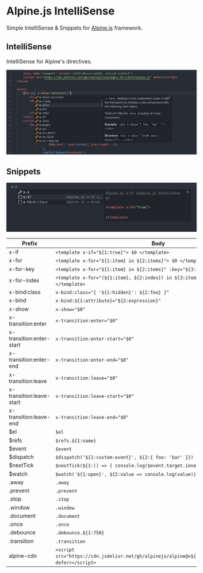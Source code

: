 # Alpine.js IntelliSense

Simple IntelliSense & Snippets for [Alpine.js](https://github.com/alpinejs/alpine) framework.

## IntelliSense

IntelliSense for Alpine's directives.

![Screenshot - Directives](img/screenshot-directives.png)

## Snippets

![Screenshot - Snippet](img/screenshot-snippet.png)

| Prefix | Body |
| ------ | ---- |
| x\-if | `<template x-if="${1:true}"> $0 </template>` |
| x\-for | `<template x-for="${1:item} in ${2:items}"> $0 </template>` |
| x\-for\-key | `<template x-for="${1:item} in ${2:items}" :key="${3:item}"> $0 </template>` |
| x\-for\-index | `<template x-for="(${1:item}, ${2:index}) in ${3:items}" :key="$2"> $0 </template>` |
| x\-bind:class | `x-bind:class="{ '${1:hidden}': ${2:foo} }"` |
| x\-bind | `x-bind:${1:attribute}="${2:expression}"` |
| x\-show | `x-show="$0"` |
| x\-transition:enter | `x-transition:enter="$0"` |
| x\-transition:enter-start | `x-transition:enter-start="$0"` |
| x\-transition:enter-end | `x-transition:enter-end="$0"` |
| x\-transition:leave | `x-transition:leave="$0"` |
| x\-transition:leave-start | `x-transition:leave-start="$0"` |
| x\-transition:leave-end | `x-transition:leave-end="$0"` |
| $el | `$el` |
| $refs | `$refs.${1:name}` |
| $event | `$event` |
| $dispatch | `$dispatch('${1:custom-event}', ${2:{ foo: 'bar' }})` |
| $nextTick | `$nextTick(${1:() => { console.log($event.target.innerText) }});` |
| $watch | `$watch('${1:open}', ${2:value => console.log(value)})` |
| \.away | `.away` |
| \.prevent | `.prevent` |
| \.stop | `.stop` |
| \.window | `.window` |
| \.document | `.document` |
| \.once | `.once` |
| \.debounce | `.debounce.${1:750}` |
| \.transition | `.transition` |
| alpine\-cdn | `<script src="https://cdn.jsdelivr.net/gh/alpinejs/alpine@v${1:2.x.x}/dist/alpine.js" defer></script>` |
